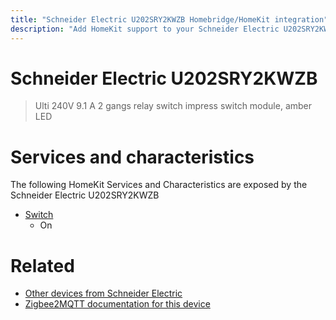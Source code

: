 ```yaml
---
title: "Schneider Electric U202SRY2KWZB Homebridge/HomeKit integration"
description: "Add HomeKit support to your Schneider Electric U202SRY2KWZB, using Homebridge, Zigbee2MQTT and homebridge-z2m."
---
```

<!---
This file has been GENERATED using src/docgen/docgen.ts
DO NOT EDIT THIS FILE MANUALLY!
-->
# Schneider Electric U202SRY2KWZB
> Ulti 240V 9.1 A 2 gangs relay switch impress switch module, amber LED


# Services and characteristics
The following HomeKit Services and Characteristics are exposed by
the Schneider Electric U202SRY2KWZB

* [Switch](../../switch.md)
  * On


# Related
* [Other devices from Schneider Electric](../index.md#schneider_electric)
* [Zigbee2MQTT documentation for this device](https://www.zigbee2mqtt.io/devices/U202SRY2KWZB.html)